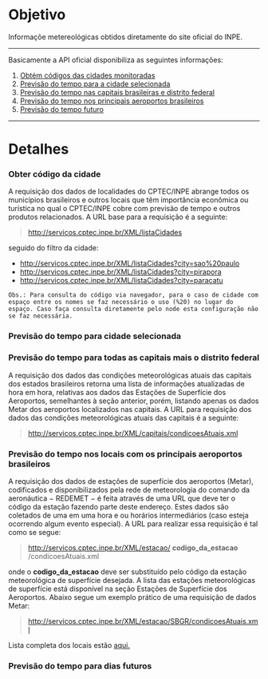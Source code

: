 # Objetivo

Informaçõe metereológicas obtidos diretamente do site oficial do INPE.

*******

Basicamente a API oficial disponibiliza as seguintes informações:
 1. [Obtém códigos das cidades monitoradas](#codcidade)
 2. [Previsão do tempo para a cidade selecionada](#prevcidade)
 3. [Previsão do tempo nas capitais brasileiras e distrito federal](#prevcap)
 4. [Previsão do tempo nos principais aeroportos brasileiros](#prevaero)
 6. [Previsão do tempo futuro](#prevfuturo)
 
*******

# Detalhes

### Obter código da cidade

A requisição dos dados de localidades do CPTEC/INPE abrange todos os municípios brasileiros e outros locais que têm importância econômica ou turística no qual o CPTEC/INPE cobre com previsão de tempo e outros produtos relacionados. A URL base para a requisição é a seguinte:

> http://servicos.cptec.inpe.br/XML/listaCidades

seguido do filtro da cidade:

* http://servicos.cptec.inpe.br/XML/listaCidades?city=sao%20paulo
* http://servicos.cptec.inpe.br/XML/listaCidades?city=pirapora
* http://servicos.cptec.inpe.br/XML/listaCidades?city=paracatu

`Obs.: Para consulta do código via navegador, para o caso de cidade com espaço entre os nomes se faz necessário o uso (%20)
 no lugar do espaço. Caso faça consulta diretamente pelo node esta configuração não se faz necessária.`
 
 
### Previsão do tempo para cidade selecionada

### Previsão do tempo para todas as capitais mais o distrito federal

A requisição dos dados das condições meteorológicas atuais das capitais dos estados brasileiros retorna uma lista de informações atualizadas de hora em hora, relativas aos dados das Estações de Superfície dos Aeroportos, semelhantes à seção anterior, porém, listando apenas os dados Metar dos aeroportos localizados nas capitais.
A URL para requisição dos dados das condições meteorológicas atuais das capitais é a seguinte:

> http://servicos.cptec.inpe.br/XML/capitais/condicoesAtuais.xml


### Previsão do tempo nos locais com os principais aeroportos brasileiros

A requisição dos dados de estações de superfície dos aeroportos (Metar), codificados e disponibilizados pela rede de meteorologia do comando da aeronáutica − REDEMET − é feita através de uma URL que deve ter o código da estação fazendo parte deste endereço.
Estes dados são coletados de uma em uma hora e ou horários intermediários (caso esteja ocorrendo algum evento especial). A URL para realizar essa requisição é tal como se segue:

> http://servicos.cptec.inpe.br/XML/estacao/ **codigo_da_estacao** /condicoesAtuais.xml

onde o **codigo_da_estacao** deve ser substituído pelo código da estação meteorológica de superfície desejada. A lista das estações meteorológicas de superfície está disponível na seção Estações de Superfície dos Aeroportos. Abaixo segue um exemplo prático de uma requisição de dados Metar:

> http://servicos.cptec.inpe.br/XML/estacao/SBGR/condicoesAtuais.xml

Lista completa dos locais estão [aqui.](http://servicos.cptec.inpe.br/XML/#estacoes-metar)


### Previsão do tempo para dias futuros
